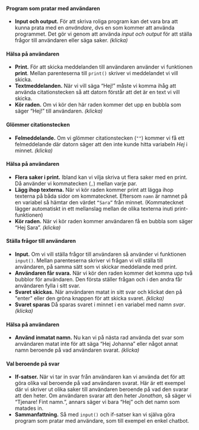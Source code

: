 <!-- Template: Tutorial Page -->
<!-- Link: /teacher/aktiviteter/sortera-varorna/introduktion-till-input-och-output -->
<!-- Page name: Introduktion till input och output -->
<!-- Time Duration: 5 -->
<!-- Step by step Text: -->

#### Program som pratar med användaren

- **Input och output.** För att skriva roliga program kan det vara bra att kunna prata med en _användare_, dvs en som kommer att använda programmet. Det gör vi genom att använda _input och output_ för att ställa frågor till användaren eller säga saker. _(klicka)_

#### Hälsa på användaren

- **Print.** För att skicka meddelanden till användaren använder vi funktionen **print**. Mellan parenteserna till `print()` skriver vi meddelandet vi vill skicka.
- **Textmeddelanden.** När vi vill säga “Hej!” måste vi komma ihåg att använda citationstecken så att datorn förstår att det är en text vi vill skicka.
- **Kör raden.** Om vi kör den här raden kommer det upp en bubbla som säger “Hej!” till användaren. _(klicka)_

#### Glömmer citationstecken

- **Felmeddelande.** Om vi glömmer citationstecken (`""`) kommer vi få ett felmeddelande där datorn säger att den inte kunde hitta variabeln _Hej_ i minnet. _(klicka)_

#### Hälsa på användaren

- **Flera saker i print.** Ibland kan vi vilja skriva ut flera saker med en print. Då använder vi kommatecken (`,`) mellan varje par.
- **Lägg ihop texterna.** När vi kör raden kommer print att lägga ihop texterna på båda sidor om kommatecknet. Eftersom `namn` är namnet på en variabel så hämtar den värdet `“Sara”` från minnet. (Kommatecknet lägger automatiskt in ett mellanslag mellan de olika texterna inuti print-funktionen)
- **Kör raden.** När vi kör raden kommer användaren få en bubbla som säger “Hej Sara”. _(klicka)_

#### Ställa frågor till användaren

- **Input.** Om vi vill ställa frågor till användaren så använder vi funktionen `input()`. Mellan parenteserna skriver vi frågan vi vill ställa till användaren, på samma sätt som vi skickar meddelande med print.
- **Användaren får svara.** När vi kör den raden kommer det komma upp två bubblor för användaren. Den första ställer frågan och i den andra får användaren fylla i sitt svar.
- **Svaret skickas.** När användaren matat in sitt svar och klickat den på "enter" eller den gröna knappen för att skicka svaret. _(klicka)_
- **Svaret sparas** Då sparas svaret i minnet i en variabel med namn _svar_. _(klicka)_

#### Hälsa på användaren

- **Använd inmatat namn.** Nu kan vi på nästa rad använda det svar som användaren matat inte för att säga “Hej Johanna” eller något annat namn beroende på vad användaren svarat. _(klicka)_

#### Val beroende på svar

- **If-satser.** När vi tar in svar från användaren kan vi använda det för att göra olika val beroende på vad användaren svarat. Här är ett exempel där vi skriver ut olika saker till användaren beroende på vad den svarar att den heter. Om användaren svarar att den heter _Jonathan_, så säger vi “Tjenare! Fint namn.”, annars säger vi bara “Hej” och det namn som matades in.
- **Sammanfattning.** Så med `input()` och if-satser kan vi själva göra program som pratar med användare, som till exempel en enkel chatbot.

<!-- Video Tutorial ID: TODHZIeXrCk -->
<!-- Presentation Slides Link: https://docs.google.com/presentation/d/e/2PACX-1vQlaX-7TVWo4mr6I2K9jGfW3-9vwkmQCM3pY3Ww7ZIsqvs_Cu7-mx3mGRp-7S2_P5yKvneP1ds-yLDl -->
<!-- Code concept tag: [input-output] -->
